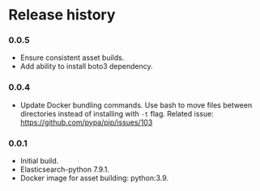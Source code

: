 # Release history

### 0.0.5
* Ensure consistent asset builds.
* Add ability to install boto3 dependency.

### 0.0.4
* Update Docker bundling commands. Use bash to move files between directories instead of installing with `-t` flag.
Related issue: https://github.com/pypa/pip/issues/103

### 0.0.1
* Initial build.
* Elasticsearch-python 7.9.1.
* Docker image for asset building: python:3.9.